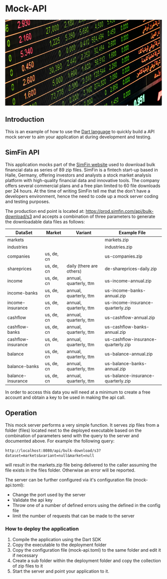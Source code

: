 # Mock-API

![Splash](docs/splash.png)

## Introduction

This is an example of how to use the [Dart language](https://dart.dev/) to quickly build a API mock server to aim
your application at during development and testing.

## SimFin API

This application mocks part of the [SimFin website](https://www.simfin.com/en/) used to download bulk financial data as 
series of 89 zip files.  SimFin is a fintech start-up based in Halle, Germany, offering investors and analysts a 
stock market analysis platform with high-quality financial data and innovative tools.  The company offers several 
commercial plans and a free plan limited to 60 file downloads per 24 hours.  At the time of writing SimFin tell me that
the don't have a developers environment, hence the need to code up a mock server coding and testing purposes.

The production end point is located at: https://prod.simfin.com/api/bulk-download/s3 and accepts a combination of three
parameters to generate the downloadable data files as follows:

| DataSet            | Market     | Variant                  | Example File                        |
|--------------------|------------|--------------------------|-------------------------------------|
| markets            |            |                          | markets.zip                         |
| industries         |            |                          | industries.zip                      |
| companies          | us, de, cn |                          | us-companies.zip                    |
| shareprices        | us, de, cn | daily (there are others) | de-shareprices-daily.zip            |
| income             | us, de, cn | annual, quarterly, ttm   | us-income-annual.zip                |
| income-banks       | us, de, cn | annual, quarterly, ttm   | us-income-banks-annual.zip          |
| income-insurance   | us, de, cn | annual, quarterly, ttm   | us-income-insurance-quarterly.zip   |
| cashflow           | us, de, cn | annual, quarterly, ttm   | us-cashflow-annual.zip              |
| cashflow-banks     | us, de, cn | annual, quarterly, ttm   | us-cashflow-banks-annual.zip        |
| cashflow-insurance | us, de, cn | annual, quarterly, ttm   | us-cashflow-insurance-quarterly.zip |
| balance            | us, de, cn | annual, quarterly, ttm   | us-balance-annual.zip               |
| balance-banks      | us, de, cn | annual, quarterly, ttm   | us-balance-banks-annual.zip         |
| balance-insurance  | us, de, cn | annual, quarterly, ttm   | us-balance-insurance-quarterly.zip  |

In order to access this data you will need at a minimum to create a free account and obtain a key to be used in making 
the api call. 

## Operation

This mock server performs a very simple function.  It serves zip files from a folder (files) located next to the deployed
executable based on the combination of parameters send with the query to the server and documented above.  For example the
following query:

```http request
http://localhost:8080/api/bulk-download/s3?dataset=markets&variant=null&market=null
```
will result in the markets.zip file being delivered to the caller assuming the file exists in the files folder.  Otherwise
an error will be reported.

The server can be further configured via it's configuration file (mock-api.toml):

- Change the port used by the server
- Validate the api key
- Throw one of a number of defined errors using the defined in the config file
- limit the number of requests that can be made to the server

### How to deploy the application

1. Compile the application using the Dart SDK
2. Copy the executable to the deployment folder
3. Copy the configuration file (mock-api.toml) to the same folder and edit it if necessary
4. Create a sub folder within the deployment folder and copy the collection of zip files to it
5. Start the server and point your application to it.
